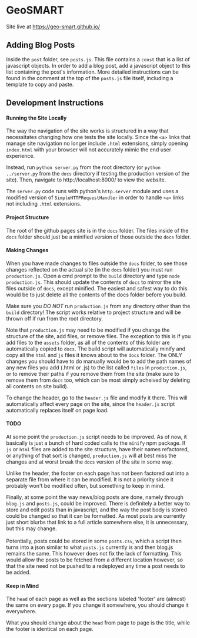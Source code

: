 # GeoSMART

Site live at https://geo-smart.github.io/

## Adding Blog Posts

Inside the `post` folder, see `posts.js`. This file contains a `const` that is a list of javascript objects. In order to add a blog post, add a javascript object to this list containing the post's information. More detailed instructions can be found in the comment at the top of the `posts.js` file itself, including a template to copy and paste.

## Development Instructions

#### Running the Site Locally

The way the navigation of the site works is structured in a way that necessitates changing how one tests the site locally. Since the `<a>` links that manage site navigation no longer include `.html` extensions, simply opening `index.html` with your browser will not accurately mimic the end user experience.

Instead, run `python server.py` from the root directory (or `python ../server.py` from the `docs` directory if testing the production version of the site). Then, navigate to http://localhost:8000/ to view the website.

The `server.py` code runs with python's `http.server` module and uses a modified version of `SimpleHTTPRequestHandler` in order to handle `<a>` links not including `.html` extensions.

#### Project Structure

The root of the github pages site is in the `docs` folder. The files inside of the `docs` folder should just be a minified version of those outside the `docs` folder.

#### Making Changes

When you have made changes to files outside the `docs` folder, to see those changes reflected on the actual site (in the `docs` folder) you must run `production.js`. Open a cmd prompt to the `build` directory and type `node production.js`. This should update the contents of `docs` to mirror the site files outside of `docs`, except minified. The easiest and safest way to do this would be to just delete all the contents of the docs folder before you build.

Make sure you *DO NOT* run `production.js` from any directory other than the `build` directory! The script works relative to project structure and will be thrown off if run from the root directory.

Note that `production.js` may need to be modified if you change the structure of the site, add files, or remove files. The exception to this is if you add files to the `assets` folder, as all of the contents of this folder are automatically copied to `docs`. The build script will automatically minify and copy all the `html` and `js` files it knows about to the  `docs` folder. The ONLY changes you should have to do manually would be to add the path names of any new files you add (.html or .js) to the list called `files` in `production.js`, or to remove their paths if you remove them from the site (make sure to remove them from `docs` too, which can be most simply acheived by deleting all contents on site build).

To change the header, go to the `header.js` file and modify it there. This will automatically affect every page on the site, since the `header.js` script automatically replaces itself on page load.

#### TODO

At some point the `production.js` script needs to be improved. As of now, it basically is just a bunch of hard coded calls to the `minify` npm package. If `js` or `html` files are added to the site structure, have their names refactored, or anything of that sort is changed, `production.js` will at best miss the changes and at worst break the `docs` version of the site in some way.

Unlike the header, the footer on each page has not been factored out into a separate file from where it can be modified. It is not a priority since it probably won't be modified often, but something to keep in mind.

Finally, at some point the way news/blog posts are done, namely through `blog.js` and `posts.js`, could be improved. There is definitely a better way to store and edit posts than in javascript, and the way the post body is stored could be changed so that it can be formatted. As most posts are currently just short blurbs that link to a full article somewhere else, it is unnecessary, but this may change.
<br><br>
Potentially, posts could be stored in some `posts.csv`, which a script then turns into a json similar to what `posts.js` currently is and then blog.js remains the same. This however does
not fix the lack of formatting. This would allow the posts to be fetched from a different location however, so that the site need not be pushed to a redeployed any time a post needs to be added.

#### Keep in Mind

The `head` of each page as well as the sections labeled 'footer' are (almost) the same on every page. If you change it somewhere, you should change it everywhere.

What you should change about the `head` from page to page is the title, while the footer is identical on each page.